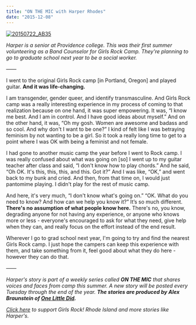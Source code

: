 ```yaml
---
title: "ON THE MIC with Harper Rhodes"
date: "2015-12-08"
---
```


[![20150722_AB35](/uploads/blogpost/20150722_AB35-683x1024.jpg)](http://girlsrockri.org/wp-content/uploads/2015/12/20150722_AB35.jpg)

_Harper is a senior at Providence college. This was their first summer volunteering as a Band Counselor for Girls Rock Camp. They're planning to go to graduate school next year to be a social worker._

——

I went to the original Girls Rock camp \[in Portland, Oregon\] and played guitar. **And it was life-changing.** 

I am transgender, gender queer, and identify transmasculine. And Girls Rock camp was a really interesting experience in my process of coming to that realization because on one hand, it was super empowering. It was, “I know me best. And I am in control. And I have good ideas about myself.” And on the other hand, it was, “Oh my gosh. Women are awesome and badass and so cool. And why don't I want to be one?” I kind of felt like I was betraying feminism by not wanting to be a girl. So it took a really long time to get to a point where I was OK with being a feminist and not female.

I had gone to another music camp the year before I went to Rock camp. I was really confused about what was going on \[so\] I went up to my guitar teacher after class and said, “I don't know how to play chords.” And he said, “Oh OK. It's this, this, this, and this. Got it?” And I was like, “OK,” and went back to my bunk and cried. And then, from that time on, I would just pantomime playing. I didn't play for the rest of music camp.

And here, it's very much, “I don't know what's going on.” “OK. What do you need to know? And how can we help you know it?” It’s so much different. **There's no assumption of what people know here.** There's no, you know, degrading anyone for not having any experience, or anyone who knows more or less - everyone's encouraged to ask for what they need, give help when they can, and really focus on the effort instead of the end result.

Wherever I go to grad school next year, I'm going to try and find the nearest Girls Rock camp. I just hope the campers can keep this experience with them, and take something from it, feel good about what they do here - however they can do that.

——

_Harper's story is part of a weekly series called **ON THE MIC** that shares voices and faces from camp this summer. _A new story will be posted every Tuesday through the end of the year. __The stories are produced by Alex Braunstein of [One Little Did](http://www.onelittledidstories.com/).____

_[Click here](https://www.razoo.com/story/Girls-Rock-Rhode-Island) to support Girls Rock! Rhode Island and more stories like Harper's._
